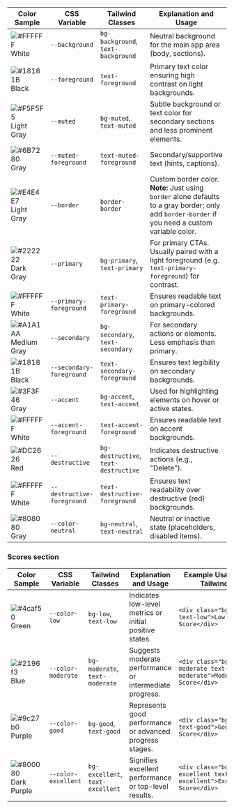   | **Color Sample**                             | **CSS Variable**           | **Tailwind Classes**                        | **Explanation and Usage**                                                                                          | **Example Usage in Tailwind**                                                              |
  |----------------------------------------------|----------------------------|---------------------------------------------|---------------------------------------------------------------------------------------------------------------------|--------------------------------------------------------------------------------------------|
  | ![#FFFFFF](https://via.placeholder.com/15/FFFFFF/000000?text=+) White     | `--background`           | `bg-background`, `text-background`          | Neutral background for the main app area (body, sections).                                                           | `<div class="bg-background text-background">Main Content</div>`                            |
  | ![#18181B](https://via.placeholder.com/15/18181B/000000?text=+) Black      | `--foreground`           | `text-foreground`                           | Primary text color ensuring high contrast on light backgrounds.                                                      | `<p class="text-foreground">Primary Text</p>`                                              |
  | ![#F5F5F5](https://via.placeholder.com/15/F5F5F5/000000?text=+) Light Gray | `--muted`                | `bg-muted`, `text-muted`                    | Subtle background or text color for secondary sections and less prominent elements.                                  | `<div class="bg-muted text-muted">Secondary Section</div>`                                |
  | ![#6B7280](https://via.placeholder.com/15/6B7280/000000?text=+) Gray       | `--muted-foreground`     | `text-muted-foreground`                     | Secondary/supportive text (hints, captions).                                                                         | `<span class="text-muted-foreground">Hint Text</span>`                                    |
  | ![#E4E4E7](https://via.placeholder.com/15/E4E4E7/000000?text=+) Light Gray | `--border`               | `border-border`                             | Custom border color. **Note:** Just using `border` alone defaults to a gray border; only add `border-border` if you need a custom variable color. | `<div class="border p-4">Default gray border</div>`<br>`<div class="border border-border p-4">Custom border color</div>` |
  | ![#222222](https://via.placeholder.com/15/222222/000000?text=+) Dark Gray  | `--primary`              | `bg-primary`, `text-primary`                | For primary CTAs. Usually paired with a light foreground (e.g. `text-primary-foreground`) for contrast.               | `<button class="bg-primary text-primary-foreground">Primary Action</button>`               |
  | ![#FFFFFF](https://via.placeholder.com/15/FFFFFF/000000?text=+) White      | `--primary-foreground`   | `text-primary-foreground`                   | Ensures readable text on primary-colored backgrounds.                                                                | `<button class="bg-primary text-primary-foreground">Save</button>`                        |
  | ![#A1A1AA](https://via.placeholder.com/15/A1A1AA/000000?text=+) Medium Gray | `--secondary`            | `bg-secondary`, `text-secondary`            | For secondary actions or elements. Less emphasis than primary.                                                        | `<button class="bg-secondary text-secondary-foreground">Secondary</button>`               |
  | ![#18181B](https://via.placeholder.com/15/18181B/000000?text=+) Black      | `--secondary-foreground` | `text-secondary-foreground`                 | Ensures text legibility on secondary backgrounds.                                                                    | `<button class="bg-secondary text-secondary-foreground">Cancel</button>`                 |
  | ![#3F3F46](https://via.placeholder.com/15/3F3F46/000000?text=+) Gray       | `--accent`               | `bg-accent`, `text-accent`                  | Used for highlighting elements on hover or active states.                                                             | `<div class="bg-accent text-accent-foreground">Highlighted Element</div>`                 |
  | ![#FFFFFF](https://via.placeholder.com/15/FFFFFF/000000?text=+) White      | `--accent-foreground`    | `text-accent-foreground`                    | Ensures readable text on accent backgrounds.                                                                          | `<span class="bg-accent text-accent-foreground">Hovered Text</span>`                    |
  | ![#DC2626](https://via.placeholder.com/15/DC2626/000000?text=+) Red        | `--destructive`          | `bg-destructive`, `text-destructive`        | Indicates destructive actions (e.g., "Delete").                                                                       | `<button class="bg-destructive text-destructive-foreground">Delete</button>`              |
  | ![#FFFFFF](https://via.placeholder.com/15/FFFFFF/000000?text=+) White      | `--destructive-foreground` | `text-destructive-foreground`             | Ensures text readability over destructive (red) backgrounds.                                                          | `<button class="bg-destructive text-destructive-foreground">Remove</button>`              |
  | ![#808080](https://via.placeholder.com/15/808080/000000?text=+) Gray       | `--color-neutral`        | `bg-neutral`, `text-neutral`                | Neutral or inactive state (placeholders, disabled items).                                                             | `<div class="bg-neutral text-neutral">Neutral State</div>`                               |

  ### Scores section

  | **Color Sample**                             | **CSS Variable**       | **Tailwind Classes**            | **Explanation and Usage**                                | **Example Usage in Tailwind**                            |
  |----------------------------------------------|------------------------|---------------------------------|----------------------------------------------------------|----------------------------------------------------------|
  | ![#4caf50](https://via.placeholder.com/15/4caf50/000000?text=+) Green     | `--color-low`        | `bg-low`, `text-low`            | Indicates low-level metrics or initial positive states.   | `<div class="bg-low text-low">Low Score</div>`           |
  | ![#2196f3](https://via.placeholder.com/15/2196f3/000000?text=+) Blue      | `--color-moderate`   | `bg-moderate`, `text-moderate`  | Suggests moderate performance or intermediate progress.   | `<div class="bg-moderate text-moderate">Moderate Score</div>` |
  | ![#9c27b0](https://via.placeholder.com/15/9c27b0/000000?text=+) Purple    | `--color-good`       | `bg-good`, `text-good`          | Represents good performance or advanced progress stages.  | `<div class="bg-good text-good">Good Score</div>`         |
  | ![#800080](https://via.placeholder.com/15/800080/000000?text=+) Dark Purple | `--color-excellent` | `bg-excellent`, `text-excellent`| Signifies excellent performance or top-level results.     | `<div class="bg-excellent text-excellent">Excellent Score</div>` |
